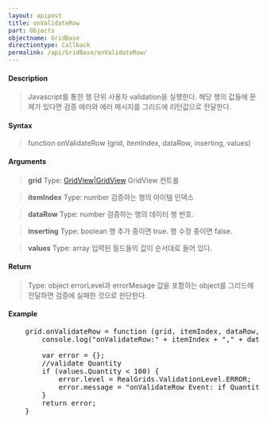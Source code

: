 ```yaml
---
layout: apipost
title: onValidateRow
part: Objects
objectname: GridBase
directiontype: Callback
permalink: /api/GridBase/onValidateRow/
---
```



#### Description

> Javascript를 통한 행 단위 사용자 validation을 실행한다. 해당 행의 값들에 문제가 있다면 검증 에러와 에러 메시지를 그리드에 리턴값으로 전달한다.

#### Syntax

> function onValidateRow (grid, itemIndex, dataRow, inserting, values)

#### Arguments

> **grid**
> Type: [GridView\|GridView](/api/GridBase/)
> GridView 컨트롤

> **itemIndex**
> Type: number
> 검증하는 행의 아이템 인덱스

> **dataRow**
> Type: number
> 검증하는 행의 데이터 행 번호.

> **inserting**
> Type: boolean
> 행 추가 중이면 true. 행 수정 중이면 false.

> **values**
> Type: array
> 입력된 필드들의 값이 순서대로 들어 있다.

#### Return

> Type: object
> errorLevel과 errorMesage 값을 포함하는 object를 그리드에 전달하면 검증에 실패한 것으로 판단한다.

#### Example

<pre class="prettyprint">
    grid.onValidateRow = function (grid, itemIndex, dataRow, inserting, values) {
        console.log("onValidateRow:" + itemIndex + "," + dataRow + "," + inserting + "," + values.Quantity + "," + values.UnitPrice);

        var error = {};
        //validate Quantity
        if (values.Quantity < 100) {
            error.level = RealGrids.ValidationLevel.ERROR;
            error.message = "onValidateRow Event: if Quantity < 100, validation level 'ERROR!!'";
        }
        return error;
    }
</pre>

